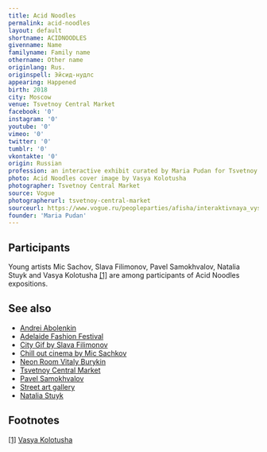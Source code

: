 ```yaml
---
title: Acid Noodles
permalink: acid-noodles
layout: default
shortname: ACIDNOODLES
givenname: Name
familyname: Family name
othername: Other name
originlang: Rus.
originspell: Эйсид-нудлс
appearing: Happened
birth: 2018
city: Moscow
venue: Tsvetnoy Central Market
facebook: '0'
instagram: '0'
youtube: '0'
vimeo: '0'
twitter: '0'
tumblr: '0'
vkontakte: '0'
origin: Russian
profession: an interactive exhibit curated by Maria Pudan for Tsvetnoy Central Market in 2015 in Moscow
photo: Acid Noodles cover image by Vasya Kolotusha
photographer: Tsvetnoy Central Market
source: Vogue
photographerurl: tsvetnoy-central-market
sourceurl: https://www.vogue.ru/peopleparties/afisha/interaktivnaya_vystavka_acid_noodles_v_tsvetnom/
founder: 'Maria Pudan'
---
```


## Participants

Young artists Mic Sachov, Slava Filimonov, Pavel Samokhvalov, Natalia Stuyk and Vasya Kolotusha <span id="a1">[\[1\]](#f1)</span> are among participants of Acid Noodles expositions.

## See also

+ [Andrei Abolenkin](abolenkin-andrei)
+ [Adelaide Fashion Festival](adelaide-fashion-festival)
+ [City Gif by Slava Filimonov](city-gif-by-slava-filimonov)
+ [Chill out cinema by Mic Sachkov](chill-out-cinema-by-mic-sachkov)
+ [Neon Room Vitaly Burykin](neon-room-vitaly-burykin)
+ [Tsvetnoy Central Market](tsvetnoy-central-market)
+ [Pavel Samokhvalov](samokhvalov-pavel)
+ [Street art gallery](street-art-gallery)
+ [Natalia Stuyk](stuyk-natalia)

## Footnotes

[[1]](#a1) <span id="f1"></span> [Vasya Kolotusha](http://kolotusha.com/Acid-Noodles)
